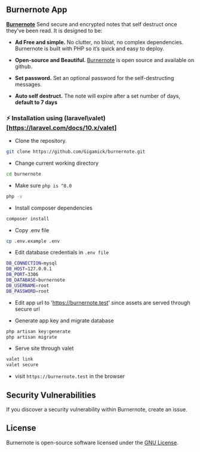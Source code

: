 ## Burnernote App

**[Burnernote](https://burnernote.com)** Send secure and encrypted notes that self destruct once they've been read. It is designed to be:

* **Ad Free and simple.** No clutter, no bloat, no complex dependencies. Burnernote is built with PHP so it’s quick and easy to deploy.

* **Open-source and Beautiful.** [Burnernote](https://github.com/Gigamick/burnernote) is open source and available on github.

* **Set password.** Set an optional password for the self-destructing messages.

* **Auto self destruct.** The note will expire after a set number of days, **default to 7 days**


### :zap: Installation using (laravel\valet)[https://laravel.com/docs/10.x/valet]

- Clone the repository.
```bash
git clone https://github.com/Gigamick/burnernote.git
```

- Change current working directory
```bash
cd burnernote
```

- Make sure `php is ^8.0`
```bash
php -v
```

- Install composer dependencies
```bash
composer install
```

- Copy .env file 
```bash
cp .env.example .env
```

- Edit database credentials in `.env file`
```bash
DB_CONNECTION=mysql
DB_HOST=127.0.0.1
DB_PORT=3306
DB_DATABASE=burnernote
DB_USERNAME=root
DB_PASSWORD=root
```

- Edit app url to 'https://burnernote.test' since assets are served through secure url

- Generate app key and migrate database
```bash
php artisan key:generate
php artisan migrate
```

- Serve site through valet
```bash
valet link
valet secure
```

- visit `https://burnernote.test` in the browser


## Security Vulnerabilities

If you discover a security vulnerability within Burnernote, create an issue.


## License

Burnernote is open-source software licensed under the [GNU License](https://github.com/Gigamick/burnernote/blob/main/LICENSE).
